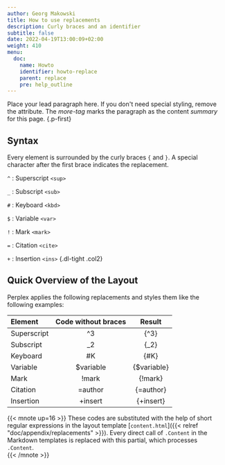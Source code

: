 ```yaml
---
author: Georg Makowski
title: How to use replacements
description: Curly braces and an identifier
subtitle: false
date: 2022-04-19T13:00:09+02:00
weight: 410
menu:
  doc:
    name: Howto
    identifier: howto-replace
    parent: replace
    pre: help_outline
---
```


Place your lead paragraph here. If you don't need special styling, remove the attribute. The _more-tag_ marks the paragraph as the content _summary_ for this page.
{.p-first} <!--more-->

## Syntax

Every element is surrounded by the curly braces `{` and `}`. A special character after the first brace indicates the replacement.

`^`
: Superscript `<sup>`

`_`
: Subscript `<sub>`

`#`
: Keyboard `<kbd>`

`$`
: Variable `<var>`

`!`
: Mark `<mark>`

`=`
: Citation `<cite>`

`+`
: Insertion `<ins>`
{.dl-tight .col2}

## Quick Overview of the Layout

Perplex applies the following replacements and styles them like the following examples:

| Element     |  Code without braces   |  Result   |
|:------------|:-------:|:---------:|
| Superscript |   ^3    |   {^3}    |
| Subscript   |   _2    |   {_2}    |
| Keyboard    |   #K    |   {#K}    |
| Variable    |   $variable  | {$variable} |
| Mark        |  !mark  |  {!mark}  |
| Citation    | =author | {=author} |
| Insertion   | +insert | {+insert} |

{{< mnote up=16 >}}
These codes are substituted with the help of short regular expressions in the layout template [`content.html`]({{< relref "doc/appendix/replacements" >}}). Every direct call of `.Content` in the Markdown templates is replaced with this partial, which processes `.Content`.  
{{< /mnote >}}

[^todo]:| Break       | /       | break{/}here |
